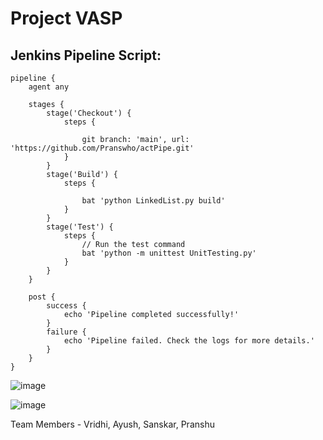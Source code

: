 # Project VASP

## Jenkins Pipeline Script:

```
pipeline {
    agent any

    stages {
        stage('Checkout') {
            steps {
                
                git branch: 'main', url: 'https://github.com/Pranswho/actPipe.git'
            }
        }
        stage('Build') {
            steps {
               
                bat 'python LinkedList.py build'
            }
        }
        stage('Test') {
            steps {
                // Run the test command
                bat 'python -m unittest UnitTesting.py'
            }
        }
    }

    post {
        success {
            echo 'Pipeline completed successfully!'
        }
        failure {
            echo 'Pipeline failed. Check the logs for more details.'
        }
    }
}

```
![image](https://github.com/user-attachments/assets/81834e0c-3a66-4be3-a220-b720e00dcc94)

![image](https://github.com/user-attachments/assets/4d91b3e0-fbb9-4728-9220-3720f388c5f6)


Team Members - Vridhi, Ayush, Sanskar, Pranshu

